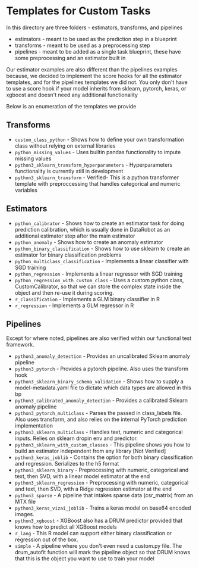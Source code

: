 # Templates for Custom Tasks

In this directory are three folders - estimators, transforms, and pipelines

* estimators - meant to be used as the prediction step in a blueprint
* transforms - meant to be used as a preprocessing step
* pipelines - meant to be added as a single task blueprint, these have some preprocessing and an
  estimator built in

Our estimator examples are also different than the pipelines examples because, we decided to
implement the score hooks for all the estimator templates, and for the pipelines templates we did
not. You only don't have to use a score hook if your model inherits from sklearn, pytorch, keras, or
xgboost and doesn't need any additional functionality

Below is an enumeration of the templates we provide

## Transforms

* `custom_class_python` - Shows how to define your own transformation class without relying on
  external libraries
* `python_missing_values` - Uses builtin pandas functionality to impute missing values
* `python3_sklearn_transform_hyperparameters` - Hyperparameters functionality is currently still in
  development
* `python3_sklearn_transform` - Verified- This is a python transformer template with preproccessing
  that handles categorical and numeric variables

## Estimators

* `python_calibrator` - Shows how to create an estimator task for doing prediction calibration,
  which is usually done in DataRobot as an additional estimator step after the main estimator
* `python_anomaly` - Shows how to create an anomaly estimator
* `python_binary_classification` - Shows how to use sklearn to create an estimator for binary
  classification problems
* `python_multiclass_classification` - Implements a linear classifier with SGD training
* `python_regression` - Implements a linear regressor with SGD training
* `python_regression_with_custom_class` - Uses a custom python class, CustomCalibrator, so that we
  can store the complex state inside the object and then re-use it during scoring.
* `r_classification` - Implements a GLM binary classifier in R
* `r_regression` - Implements a GLM regressor in R

## Pipelines

Except for where noted, pipelines are also verified within our functional test framework.

* `python3_anomaly_detection` - Provides an uncalibrated Sklearn anomaly pipeline
* `python3_pytorch` - Provides a pytorch pipeline. Also uses the transform hook
* `python3_sklearn_binary_schema_validation` - Shows how to supply a model-metadata.yaml file to
  dictate which data types are allowed in this bp
* `python3_calibrated_anomaly_detection` - Provides a calibrated Sklearn anomaly pipeline
* `python3_pytorch_multiclass` - Parses the passed in class_labels file. Also uses transform, and
  also relies on the internal PyTorch prediction implementation
* `python3_sklearn_multiclass` - Handles text, numeric and categorical inputs. Relies on sklearn
  dropin env and predictor.
* `python3_sklearn_with_custom_classes` - This pipeline shows you how to build an estimator
  independent from any library [Not Verified]
* `python3_keras_joblib` - Contains the option for both binary classification and regression.
  Serializes to the h5 format
* `python3_sklearn_binary` - Preprocessing with numeric, categorical and text, then SVD, with a
  linear model estimator at the end
* `python3_sklearn_regression` - Preprocessing with numeric, categorical and text, then SVD, with a
  Ridge regression estimator at the end
* `python3_sparse` - A pipeline that intakes sparse data (csr_matrix) from an MTX file
* `python3_keras_vizai_joblib` - Trains a keras model on base64 encoded images.
* `python3_xgboost` - XGBoost also has a DRUM predictor provided that knows how to predict all
  XGBoost models
* `r_lang` - This R model can support either binary classification or regression out of the box.
* `simple` - A pipeline where you don't even need a custom.py file. The drum_autofit function will
  mark the pipeline object so that DRUM knows that this is the object you want to use to train your
  model

